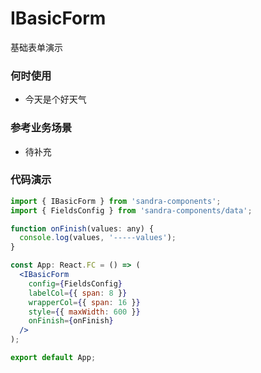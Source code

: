 # IBasicForm

基础表单演示

### 何时使用

- 今天是个好天气

### 参考业务场景

- 待补充

### 代码演示

```jsx
import { IBasicForm } from 'sandra-components';
import { FieldsConfig } from 'sandra-components/data';

function onFinish(values: any) {
  console.log(values, '-----values');
}

const App: React.FC = () => (
  <IBasicForm
    config={FieldsConfig}
    labelCol={{ span: 8 }}
    wrapperCol={{ span: 16 }}
    style={{ maxWidth: 600 }}
    onFinish={onFinish}
  />
);

export default App;
```
